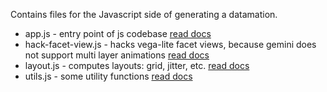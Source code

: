 Contains files for the Javascript side of generating a datamation.

* app.js - entry point of js codebase [read docs](https://github.com/microsoft/datamations/blob/gio/js-docs/inst/htmlwidgets/js/docs/app.js.md)
* hack-facet-view.js - hacks vega-lite facet views, because gemini does not support multi layer animations [read docs](https://github.com/microsoft/datamations/blob/gio/js-docs/inst/htmlwidgets/js/docs/hack-facet-view.js.md)
* layout.js - computes layouts: grid, jitter, etc. [read docs](https://github.com/microsoft/datamations/blob/gio/js-docs/inst/htmlwidgets/js/docs/layout.js.md)
* utils.js - some utility functions [read docs](https://github.com/microsoft/datamations/blob/gio/js-docs/inst/htmlwidgets/js/docs/utils.js.md)